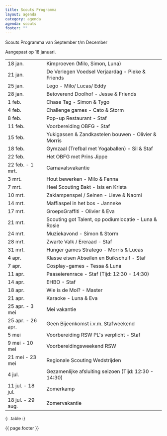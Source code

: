 ```yaml
---
title: Scouts Programma
layout: agenda
category: agenda
agenda: scouts
footer: ""
---
```


Scouts Programma van September t/m December

Aangepast op 18 januari.

| | |
|---|---|
| 18 jan. | Kimproeven (Milo, Simon, Luna) |
| 21 jan. | De Verlegen Voedsel Verjaardag - Pieke & Friends |
| 25 jan. | Lego - Milo/ Lucas/ Eddy |
| 28 jan. | Betoverend Doolhof - Jesse & Friends |
| 1 feb. | Chase Tag - Simon & Tygo |
| 4 feb. | Challenge games - Cato & Storm |
| 8 feb. | Pop-up Restaurant - Staf  |
| 11 feb. | Voorbereiding OBFG - Staf |
| 15 feb. | Yukigassen & Zandkastelen bouwen - Olivier & Morris |
| 18 feb. | Gymzaal (Trefbal met Yogaballen) - Sil & Staf |
| 22 feb. | Het OBFG met Prins Jippe |
| 22 feb. - 1 mrt. | Carnavalsvakantie |
| 3 mrt. | Hout bewerken - Milo & Fenna |
| 7 mrt. | Heel Scouting Bakt - Isis en Krista |
| 10 mrt. | Zaklampenspel / Seinen - Lieve & Naomi |
| 14 mrt. | Maffiaspel in het bos - Janneke |
| 17 mrt. | GroepsGraffiti - Olivier & Eva |
| 21 mrt. | Scouting got Talent, op podiumlocatie - Luna & Rosie |
| 24 mrt. | Muziekavond - Simon & Storm |
| 28 mrt. | Zwarte Valk / Ereraad - Staf |
| 31 mrt. | Hunger games Stratego - Morris & Lucas |
| 4 apr. | Klasse eisen Abseilen en Buikschuif - Staf |
| 7 apr. | Cosplay-games - Tessa & Luna |
| 11 apr. | Paaseierenrace - Staf (Tijd: 12:30 - 14:30) |
| 14 apr. | EHBO - Staf |
| 18 apr. | Wie is de Mol? - Master |
| 21 apr. | Karaoke - Luna & Eva |
| 25 apr. - 3 mei | Mei vakantie |
| 25 apr. - 26 apr. | Geen Bijeenkomst i.v.m. Stafweekend |
| 5 mei | Voorbereiding RSW PL's verplicht - Staf |
| 9 mei - 10 mei | Voorbereidingsweekend RSW |
| 21 mei - 23 mei | Regionale Scouting Wedstrijden |
| 4 jul. | Gezamenlijke afsluiting seizoen (Tijd: 12:30 - 14:30) |
| 11 jul. - 18 jul. | Zomerkamp |
| 18 jul. - 29 aug. | Zomervakantie |
{: .table :}

{{ page.footer }}
